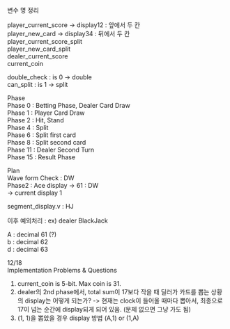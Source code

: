 변수 명 정리

player_current_score -> display12 : 앞에서 두 칸  
player_new_card -> display34 : 뒤에서 두 칸    
player_current_score_split  
player_new_card_split  
dealer_current_score  
current_coin  

double_check : is 0 -> double  
can_split : is 1 -> split

Phase  
Phase 0 : Betting Phase, Dealer Card Draw  
Phase 1 : Player Card Draw  
Phase 2 : Hit, Stand  
Phase 4 : Split  
Phase 6 : Split first card  
Phase 8 : Split second card  
Phase 11 : Dealer Second Turn  
Phase 15 : Result Phase  

Plan  
Wave form Check : DW  
Phase2 : Ace display -> 61 : DW  
-> current display 1

segment_display.v : HJ  

이후 예외처리 : ex) dealer BlackJack  


A : decimal 61 (?)  
b : decimal 62  
d : decimal 63  



12/18  
Implementation Problems & Questions    
1) current_coin is 5-bit. Max coin is 31.
2) dealer의 2nd phase에서, total sum이 17보다 작을 때 딜러가 카드를 뽑는 상황의 display는 어떻게 되는가?
-> 현재는 clock이 들어올 때마다 뽑아서, 최종으로 17이 넘는 순간에 display되게 되어 있음. (문제 없으면 그냥 가도 됨)  
3) (1, 1)을 뽑았을 경우 display 방법 (A,1) or (1,A)  
